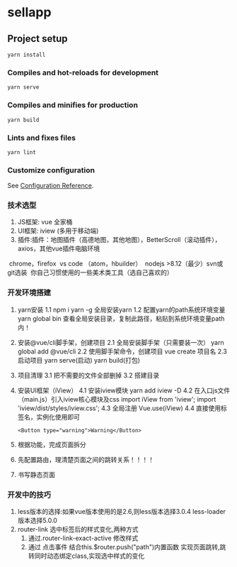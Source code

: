 # sellapp

## Project setup
```
yarn install
```

### Compiles and hot-reloads for development
```
yarn serve
```

### Compiles and minifies for production
```
yarn build
```

### Lints and fixes files
```
yarn lint
```

### Customize configuration
See [Configuration Reference](https://cli.vuejs.org/config/).

###  技术选型

1. JS框架: vue 全家桶
2. UI框架: iview (多用于移动端)
3. 插件:插件：地图插件（高德地图，其他地图），BetterScroll（滚动插件），axios，其他vue插件电脑环境

​	chrome，firefox
​	vs code （atom，hbuilder）
​	nodejs  >8.12（最少）
​	svn或git选装
​	你自己习惯使用的一些美术类工具（选自己喜欢的）

### 开发环境搭建

1. yarn安装
    1.1 npm i yarn -g 全局安装yarn
	1.2 配置yarn的path系统环境变量
		yarn global bin  查看全局安装目录，复制此路径，粘贴到系统环境变量path内！
	
2. 安装@vue/cli脚手架，创建项目
	2.1 全局安装脚手架（只需要装一次）
		yarn global add @vue/cli 
	2.2 使用脚手架命令，创建项目
		vue create 项目名
	2.3 启动项目
		yarn serve(启动)          yarn build(打包)

3. 项目清理
	3.1 把不需要的文件全部删掉
	3.2 搭建目录

4. 安装UI框架（iView）
	4.1 安装iview模块
		yarn add iview -D
	4.2 在入口js文件（main.js）引入iview核心模块及css
		import iView from 'iview';
		import 'iview/dist/styles/iview.css';
	4.3 全局注册
		Vue.use(iView)
	4.4 直接使用标签名，实例化使用即可
	
	```
	<Button type="warning">Warning</Button>
	```
	
5. 根据功能，完成页面拆分

6. 先配置路由，理清楚页面之间的跳转关系！！！！

7. 书写静态页面

### 开发中的技巧

1. less版本的选择:如果vue版本使用的是2.6,则less版本选择3.0.4 less-loader版本选择5.0.0
2. router-link 选中标签后的样式变化,两种方式
   1. 通过.router-link-exact-active 修改样式
   2. 通过 点击事件 结合this.$router.push("path")内置函数 实现页面跳转,跳转同时动态绑定class,实现选中样式的变化
